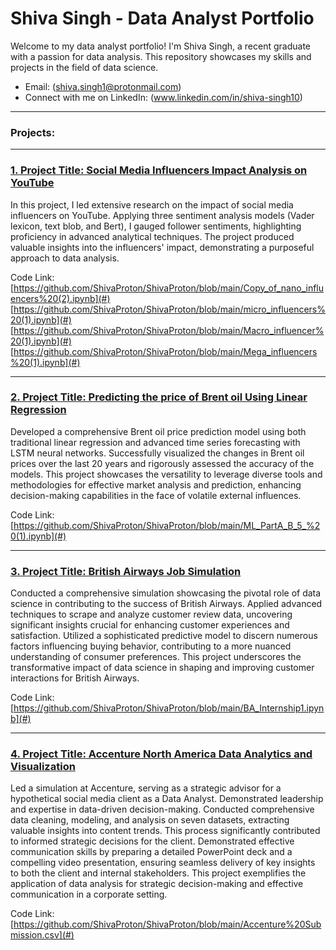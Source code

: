 # Shiva Singh - Data Analyst Portfolio

Welcome to my data analyst portfolio! I'm Shiva Singh, a recent graduate with a passion for data analysis. This repository showcases my skills and projects in the field of data science.

- Email: (shiva.singh1@protonmail.com)
- Connect with me on LinkedIn: (www.linkedin.com/in/shiva-singh10)

---

### **Projects:**
---

### [1. Project Title: Social Media Influencers Impact Analysis on YouTube](#)


In this project, I led extensive research on the impact of social media influencers on YouTube. Applying three sentiment analysis models (Vader lexicon, text blob, and Bert), I gauged follower sentiments, highlighting proficiency in advanced analytical techniques. The project produced valuable insights into the influencers' impact, demonstrating a purposeful approach to data analysis.

Code Link: [https://github.com/ShivaProton/ShivaProton/blob/main/Copy_of_nano_influencers%20(2).ipynb](#)
          [https://github.com/ShivaProton/ShivaProton/blob/main/micro_influencers%20(1).ipynb](#)
          [https://github.com/ShivaProton/ShivaProton/blob/main/Macro_influencer%20(1).ipynb](#)
          [https://github.com/ShivaProton/ShivaProton/blob/main/Mega_influencers%20(1).ipynb](#)

---

### [2. Project Title: Predicting the price of Brent oil Using Linear Regression](#)


Developed a comprehensive Brent oil price prediction model using both traditional linear regression and advanced time series forecasting with LSTM neural networks. Successfully visualized the changes in Brent oil prices over the last 20 years and rigorously assessed the accuracy of the models. This project showcases the versatility to leverage diverse tools and methodologies for effective market analysis and prediction, enhancing decision-making capabilities in the face of volatile external influences.

Code Link: [https://github.com/ShivaProton/ShivaProton/blob/main/ML_PartA_B_5_%20(1).ipynb](#)

---

### [3. Project Title: British Airways Job Simulation](#)


Conducted a comprehensive simulation showcasing the pivotal role of data science in contributing to the success of British Airways. Applied advanced techniques to scrape and analyze customer review data, uncovering significant insights crucial for enhancing customer experiences and satisfaction. Utilized a sophisticated predictive model to discern numerous factors influencing buying behavior, contributing to a more nuanced understanding of consumer preferences. This project underscores the transformative impact of data science in shaping and improving customer interactions for British Airways.

Code Link: [https://github.com/ShivaProton/ShivaProton/blob/main/BA_Internship1.ipynb](#)

---

### [4. Project Title: Accenture North America Data Analytics and Visualization](#)


Led a simulation at Accenture, serving as a strategic advisor for a hypothetical social media client as a Data Analyst. Demonstrated leadership and expertise in data-driven decision-making. Conducted comprehensive data cleaning, modeling, and analysis on seven datasets, extracting valuable insights into content trends. This process significantly contributed to informed strategic decisions for the client. Demonstrated effective communication skills by preparing a detailed PowerPoint deck and a compelling video presentation, ensuring seamless delivery of key insights to both the client and internal stakeholders. This project exemplifies the application of data analysis for strategic decision-making and effective communication in a corporate setting.

Code Link: [https://github.com/ShivaProton/ShivaProton/blob/main/Accenture%20Submission.csv](#)
